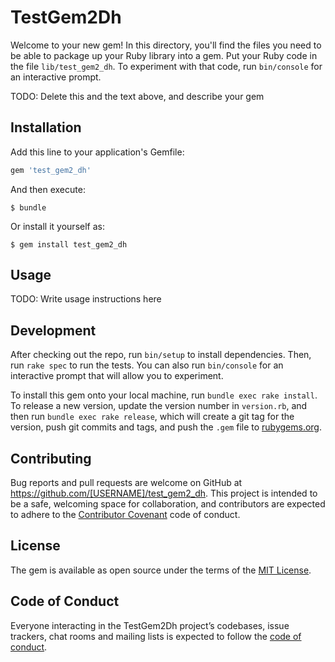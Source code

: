 # TestGem2Dh

Welcome to your new gem! In this directory, you'll find the files you need to be able to package up your Ruby library into a gem. Put your Ruby code in the file `lib/test_gem2_dh`. To experiment with that code, run `bin/console` for an interactive prompt.

TODO: Delete this and the text above, and describe your gem

## Installation

Add this line to your application's Gemfile:

```ruby
gem 'test_gem2_dh'
```

And then execute:

    $ bundle

Or install it yourself as:

    $ gem install test_gem2_dh

## Usage

TODO: Write usage instructions here

## Development

After checking out the repo, run `bin/setup` to install dependencies. Then, run `rake spec` to run the tests. You can also run `bin/console` for an interactive prompt that will allow you to experiment.

To install this gem onto your local machine, run `bundle exec rake install`. To release a new version, update the version number in `version.rb`, and then run `bundle exec rake release`, which will create a git tag for the version, push git commits and tags, and push the `.gem` file to [rubygems.org](https://rubygems.org).

## Contributing

Bug reports and pull requests are welcome on GitHub at https://github.com/[USERNAME]/test_gem2_dh. This project is intended to be a safe, welcoming space for collaboration, and contributors are expected to adhere to the [Contributor Covenant](http://contributor-covenant.org) code of conduct.

## License

The gem is available as open source under the terms of the [MIT License](https://opensource.org/licenses/MIT).

## Code of Conduct

Everyone interacting in the TestGem2Dh project’s codebases, issue trackers, chat rooms and mailing lists is expected to follow the [code of conduct](https://github.com/[USERNAME]/test_gem2_dh/blob/master/CODE_OF_CONDUCT.md).
